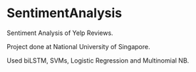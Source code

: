 # SentimentAnalysis
Sentiment Analysis of Yelp Reviews.

Project done at National University of Singapore.

Used biLSTM, SVMs, Logistic Regression and Multinomial NB.
